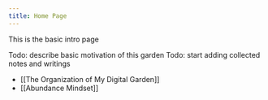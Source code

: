 ```yaml
---
title: Home Page
---
```

This is the basic intro page

Todo: describe basic motivation of this garden
Todo: start adding collected notes and writings

- [[The Organization of My Digital Garden]]
- [[Abundance Mindset]]
